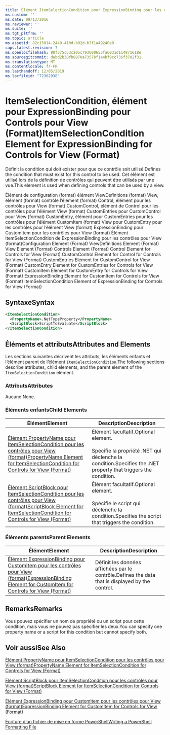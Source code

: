 ```yaml
---
title: Élément ItemSelectionCondition pour ExpressionBinding pour les contrôles pour View (format) | Microsoft Docs
ms.custom: ''
ms.date: 09/13/2016
ms.reviewer: ''
ms.suite: ''
ms.tgt_pltfrm: ''
ms.topic: article
ms.assetid: 82c15014-2440-410d-b02d-b7f1a49240a0
caps.latest.revision: 7
ms.openlocfilehash: 80f375c53c205c793600655fa6031d114871618e
ms.sourcegitcommit: debd2b38fb8070a7357bf1a4bf9cc736f3702f31
ms.translationtype: MT
ms.contentlocale: fr-FR
ms.lasthandoff: 12/05/2019
ms.locfileid: "72362938"
---
```

# <a name="itemselectioncondition-element-for-expressionbinding-for-controls-for-view-format"></a><span data-ttu-id="9bf4d-102">ItemSelectionCondition, élément pour ExpressionBinding pour Controls pour View (Format)</span><span class="sxs-lookup"><span data-stu-id="9bf4d-102">ItemSelectionCondition Element for ExpressionBinding for Controls for View (Format)</span></span>

<span data-ttu-id="9bf4d-103">Définit la condition qui doit exister pour que ce contrôle soit utilisé.</span><span class="sxs-lookup"><span data-stu-id="9bf4d-103">Defines the condition that must exist for this control to be used.</span></span> <span data-ttu-id="9bf4d-104">Cet élément est utilisé lors de la définition de contrôles qui peuvent être utilisés par une vue.</span><span class="sxs-lookup"><span data-stu-id="9bf4d-104">This element is used when defining controls that can be used by a view.</span></span>

<span data-ttu-id="9bf4d-105">Élément de configuration (format) élément ViewDefinitions (format) View, élément (format) contrôle l’élément (format) Control, élément pour les contrôles pour View (format) CustomControl, élément de Control pour les contrôles pour l’élément View (format) CustomEntries pour CustomControl pour View (format) CustomEntry, élément pour CustomEntries pour les contrôles pour l’élément CustomItem (format) View pour CustomEntry pour les contrôles pour l’élément View (format) ExpressionBinding pour CustomItem pour les contrôles pour View (format) Élément ItemSelectionCondition de ExpressionBinding pour les contrôles pour View (format)</span><span class="sxs-lookup"><span data-stu-id="9bf4d-105">Configuration Element (Format) ViewDefinitions Element (Format) View Element (Format) Controls Element (Format) Control Element for Controls for View (Format) CustomControl Element for Control for Controls for View (Format) CustomEntries Element for CustomControl for View (Format) CustomEntry Element for CustomEntries for Controls for View (Format) CustomItem Element for CustomEntry for Controls for View (Format) ExpressionBinding Element for CustomItem for Controls for View (Format) ItemSelectionCondition Element of ExpressionBinding for Controls for View (Format)</span></span>

## <a name="syntax"></a><span data-ttu-id="9bf4d-106">Syntaxe</span><span class="sxs-lookup"><span data-stu-id="9bf4d-106">Syntax</span></span>

```xml
<ItemSelectionCondition>
  <PropertyName>.NetTypeProperty</PropertyName>
  <ScriptBlock>ScriptToEvaluate</ScriptBlock>
</ItemSelectionCondition>
```

## <a name="attributes-and-elements"></a><span data-ttu-id="9bf4d-107">Éléments et attributs</span><span class="sxs-lookup"><span data-stu-id="9bf4d-107">Attributes and Elements</span></span>

<span data-ttu-id="9bf4d-108">Les sections suivantes décrivent les attributs, les éléments enfants et l’élément parent de l’élément `ItemSelectionCondition`.</span><span class="sxs-lookup"><span data-stu-id="9bf4d-108">The following sections describe attributes, child elements, and the parent element of the `ItemSelectionCondition` element.</span></span>

### <a name="attributes"></a><span data-ttu-id="9bf4d-109">Attributs</span><span class="sxs-lookup"><span data-stu-id="9bf4d-109">Attributes</span></span>

<span data-ttu-id="9bf4d-110">Aucune.</span><span class="sxs-lookup"><span data-stu-id="9bf4d-110">None.</span></span>

### <a name="child-elements"></a><span data-ttu-id="9bf4d-111">Éléments enfants</span><span class="sxs-lookup"><span data-stu-id="9bf4d-111">Child Elements</span></span>

|<span data-ttu-id="9bf4d-112">Élément</span><span class="sxs-lookup"><span data-stu-id="9bf4d-112">Element</span></span>|<span data-ttu-id="9bf4d-113">Description</span><span class="sxs-lookup"><span data-stu-id="9bf4d-113">Description</span></span>|
|-------------|-----------------|
|[<span data-ttu-id="9bf4d-114">Élément PropertyName pour ItemSelectionCondition pour les contrôles pour View (format)</span><span class="sxs-lookup"><span data-stu-id="9bf4d-114">PropertyName Element for ItemSelectionCondition for Controls for View (Format)</span></span>](./propertyname-element-for-itemselectioncondition-for-controls-for-view-format.md)|<span data-ttu-id="9bf4d-115">Élément facultatif.</span><span class="sxs-lookup"><span data-stu-id="9bf4d-115">Optional element.</span></span><br /><br /> <span data-ttu-id="9bf4d-116">Spécifie la propriété .NET qui déclenche la condition.</span><span class="sxs-lookup"><span data-stu-id="9bf4d-116">Specifies the .NET property that triggers the condition.</span></span>|
|[<span data-ttu-id="9bf4d-117">Élément ScriptBlock pour ItemSelectionCondition pour les contrôles pour View (format)</span><span class="sxs-lookup"><span data-stu-id="9bf4d-117">ScriptBlock Element for ItemSelectionCondition for Controls for View (Format)</span></span>](./scriptblock-element-for-itemselectioncondition-for-controls-for-view-format.md)|<span data-ttu-id="9bf4d-118">Élément facultatif.</span><span class="sxs-lookup"><span data-stu-id="9bf4d-118">Optional element.</span></span><br /><br /> <span data-ttu-id="9bf4d-119">Spécifie le script qui déclenche la condition.</span><span class="sxs-lookup"><span data-stu-id="9bf4d-119">Specifies the script that triggers the condition.</span></span>|

### <a name="parent-elements"></a><span data-ttu-id="9bf4d-120">Éléments parents</span><span class="sxs-lookup"><span data-stu-id="9bf4d-120">Parent Elements</span></span>

|<span data-ttu-id="9bf4d-121">Élément</span><span class="sxs-lookup"><span data-stu-id="9bf4d-121">Element</span></span>|<span data-ttu-id="9bf4d-122">Description</span><span class="sxs-lookup"><span data-stu-id="9bf4d-122">Description</span></span>|
|-------------|-----------------|
|[<span data-ttu-id="9bf4d-123">Élément ExpressionBinding pour CustomItem pour les contrôles pour View (format)</span><span class="sxs-lookup"><span data-stu-id="9bf4d-123">ExpressionBinding Element for CustomItem for Controls for View (Format)</span></span>](./expressionbinding-element-for-customitem-for-controls-for-view-format.md)|<span data-ttu-id="9bf4d-124">Définit les données affichées par le contrôle.</span><span class="sxs-lookup"><span data-stu-id="9bf4d-124">Defines the data that is displayed by the control.</span></span>|

## <a name="remarks"></a><span data-ttu-id="9bf4d-125">Remarks</span><span class="sxs-lookup"><span data-stu-id="9bf4d-125">Remarks</span></span>

<span data-ttu-id="9bf4d-126">Vous pouvez spécifier un nom de propriété ou un script pour cette condition, mais vous ne pouvez pas spécifier les deux.</span><span class="sxs-lookup"><span data-stu-id="9bf4d-126">You can specify one property name or a script for this condition but cannot specify both.</span></span>

## <a name="see-also"></a><span data-ttu-id="9bf4d-127">Voir aussi</span><span class="sxs-lookup"><span data-stu-id="9bf4d-127">See Also</span></span>

[<span data-ttu-id="9bf4d-128">Élément PropertyName pour ItemSelectionCondition pour les contrôles pour View (format)</span><span class="sxs-lookup"><span data-stu-id="9bf4d-128">PropertyName Element for ItemSelectionCondition for Controls for View (Format)</span></span>](./propertyname-element-for-itemselectioncondition-for-controls-for-view-format.md)

[<span data-ttu-id="9bf4d-129">Élément ScriptBlock pour ItemSelectionCondition pour les contrôles pour View (format)</span><span class="sxs-lookup"><span data-stu-id="9bf4d-129">ScriptBlock Element for ItemSelectionCondition for Controls for View (Format)</span></span>](./scriptblock-element-for-itemselectioncondition-for-controls-for-view-format.md)

[<span data-ttu-id="9bf4d-130">Élément ExpressionBinding pour CustomItem pour les contrôles pour View (format)</span><span class="sxs-lookup"><span data-stu-id="9bf4d-130">ExpressionBinding Element for CustomItem for Controls for View (Format)</span></span>](./expressionbinding-element-for-customitem-for-controls-for-view-format.md)

[<span data-ttu-id="9bf4d-131">Écriture d’un fichier de mise en forme PowerShell</span><span class="sxs-lookup"><span data-stu-id="9bf4d-131">Writing a PowerShell Formatting File</span></span>](./writing-a-powershell-formatting-file.md)
